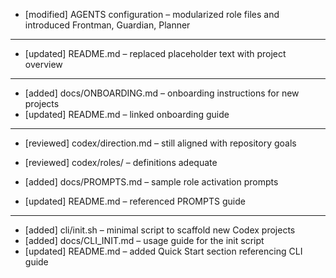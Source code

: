 - [modified] AGENTS configuration – modularized role files and introduced Frontman, Guardian, Planner
---
- [updated] README.md – replaced placeholder text with project overview
--- 
- [added] docs/ONBOARDING.md – onboarding instructions for new projects
- [updated] README.md – linked onboarding guide
---
- [reviewed] codex/direction.md – still aligned with repository goals
- [reviewed] codex/roles/ – definitions adequate

- [added] docs/PROMPTS.md – sample role activation prompts
- [updated] README.md – referenced PROMPTS guide
---
- [added] cli/init.sh – minimal script to scaffold new Codex projects
- [added] docs/CLI_INIT.md – usage guide for the init script
- [updated] README.md – added Quick Start section referencing CLI guide


